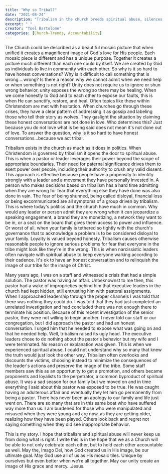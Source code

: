 ```yaml
---
title: "Why so Tribal?"
date: "2021-08-24"
description: "Tribalism in the church breeds spiritual abuse, silences dissent, and protects unhealthy leaders. This article calls for honest conversations and unity rooted in truth, not blind loyalty."
excerpt: " "
creator: "Yoel Bartolome"
categories: [Church-Trends, Accountability]
---
```

The Church could be described as a beautiful mosaic picture that when unified it creates a magnificent image of God's love for His people. Each mosaic piece is different and has a unique purpose. Together it creates a picture much different than each one could by itself. We are created by God as individuals to live in community with each other. So why is it so hard to have honest conversations? Why is it difficult to call something that is wrong….wrong? Is there a reason why we cannot admit when we need help or when something is not right? Unity does not require us to ignore or shun wrong behavior, unity exposes the wrong so there may be healing. When we come honestly to God and to each other to expose our faults, this is when He can sanctify, restore, and heal. Often topics like these within Christendom are met with hesitation. When churches go through these crises, they have a clear pattern of addressing it as gossip and labeling those who tell their story as wolves. They gaslight the situation by claiming these honest conversations are not done in love. Who determines this? Just because you do not love what is being said does not mean it's not done out of love. To answer the question, why is it so hard to have honest conversations…because we act tribal.

Tribalism exists in the church as much as it does in politics. When Christendom is governed by tribalism it opens the door to spiritual abuse. This is when a pastor or leader leverages their power beyond the scope of appropriate boundaries. Their need for paternal significance drives them to exert power over people, including their authority to crush any valid dissent. This approach is effective because people have a propensity to identify strongly with a leader and a movement they have personally invested in. A person who makes decisions based on tribalism has a hard time admitting when they are wrong for fear that everything else they have done was also done in vain. The fear of being shunned, being called disloyal, financial loss or being excommunicated are all symptoms of a group driven by tribalism. This is where today's politics and the church have much in common. Why would any leader or person admit they are wrong when it can jeopardize a speaking engagement, a brand they are monetizing, a network they want to be in, or a seat on the board that gives them access to power and influence. Or worst of all, when your family is tethered so tightly with the church's governance that to acknowledge a problem is to be considered disloyal to your family. Loyalty is valued beyond honesty. Tribalism causes otherwise reasonable people to ignore serious problems for fear that everyone in the tribe might look like they're in the wrong. This is when narcissistic leaders often navigate with spiritual abuse to keep everyone walking according to their cadence. It's ok to have an honest conversation and to relinquish the image of our tribe for the image of Christ.

Many years ago, I was on a staff and witnessed a crisis that had a simple solution. The pastor was having an affair. Unbeknownst to me then, this pastor had a wake of improprieties behind him that executive leaders in the church had kept hidden, still entrusting him with pastoral assignments. When I approached leadership through the proper channels I was told that there was nothing they could do. I was told that they had just completed an unrelated investigation and had concluded there was not enough there to terminate his position. Because of this recent investigation of the senior pastor, they were not willing to begin another. I never told our staff or our congregation, but I did approach the pastor and had an honest conversation. I urged him that he needed to expose what was going on and that he needed help. Well, tribalism raised its ugly head. The executive leaders chose to do nothing about the pastor's behavior but my wife and I were terminated. No reason or explanation was given. This is when we experienced spiritual abuse. I could not understand why so many that knew the truth would just look the other way. Tribalism often overlooks and discounts the victims, choosing instead to minimize the consequences of the leader's actions and preserve the image of the tribe. Some staff members saw this as an opportunity to get a promotion, and others became proponents and loyalists to the perpetrator, a common byproduct of spiritual abuse. It was a sad season for our family but we moved on and in time everything I said about this pastor was exposed to be true. He was caught having an adulterous affair and eventually they let him go permanently from being a pastor. There has never been an apology to our family and life just went on. There are so many that are in this same boat who have suffered way more than us. I am burdened for those who were manipulated and misused when they were young and are now, as they are getting older, realizing how they have been played. Others look back and regret not saying something when they did see inappropriate behavior.

This is my story. I hope that tribalism and spiritual abuse will never keep us from doing what is right. I write this is in the hope that we as a Church will be able to not only celebrate each other, but to hold each other accountable as well. May the, Imago Dei, how God created us in His image, be our ultimate goal. May God use all of us as His mosaic tiles. Unique by ourselves but even better when we're all together. May our unity create an image of His grace and mercy…Jesus.
